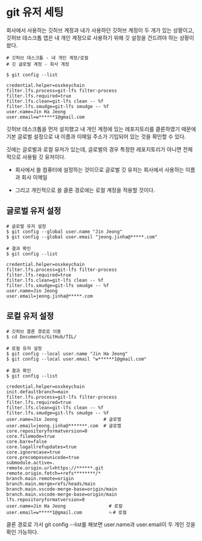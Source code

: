 # git 유저 세팅

회사에서 사용하는 깃허브 계정과 내가 사용하던 깃허브 계정이 두 개가 있는 상황이고, 깃허브 데스크톱 앱은 내 개인 계정으로 사용하기 위해 깃 설정을 건드려야 하는 상황이 왔다.

```
# 깃허브 데스크톱 - 내 개인 계정/로컬
# 깃 글로벌 계정 - 회사 계정

$ git config --list 

credential.helper=osxkeychain
filter.lfs.process=git-lfs filter-process
filter.lfs.required=true
filter.lfs.clean=git-lfs clean -- %f
filter.lfs.smudge=git-lfs smudge -- %f
user.name=Jin Ha Jeong
user.email=w******1@gmail.com

```

깃허브 데스크톱을 먼저 설치했고 내 개인 계정에 있는 레포지토리를 클론하였기 때문에 기본 글로벌 설정으로 내 이름과 이메일 주소가 기입되어 있는 것을 확인할 수 있다.

깃에는 글로벌과 로컬 유저가 있는데, 글로벌의 경우 특정한 레포지토리가 아니면 전체적으로 사용될 깃 유저이다.

* 회사에서 쓸 컴퓨터에 설정하는 것이므로 글로벌 깃 유저는 회사에서 사용하는 이름과 회사 이메일

* 그리고 개인적으로 쓸 클론 경로에는 로컬 계정을 적용할 것이다.


## 글로벌 유저 설정


```
# 글로벌 유저 설정
$ git config --global user.name "Jin Jeong"
$ git config --global user.email "jeong.jinha@*****.com"

# 결과 확인
$ git config --list 

credential.helper=osxkeychain
filter.lfs.process=git-lfs filter-process
filter.lfs.required=true
filter.lfs.clean=git-lfs clean -- %f
filter.lfs.smudge=git-lfs smudge -- %f
user.name=Jin Jeong
user.email=jeong.jinha@*****.com
```



## 로컬 유저 설정

```
# 깃허브 클론 경로로 이동
$ cd Documents/GitHub/TIL/

# 로컬 유저 설정
$ git config --local user.name "Jin Ha Jeong"
$ git config --local user.email "w******1@gmail.com"

# 결과 확인
$ git config --list 

credential.helper=osxkeychain
init.defaultbranch=main
filter.lfs.process=git-lfs filter-process
filter.lfs.required=true
filter.lfs.clean=git-lfs clean -- %f
filter.lfs.smudge=git-lfs smudge -- %f
user.name=Jin Jeong                 # 글로벌
user.email=jeong.jinha@*******.com  # 글로벌
core.repositoryformatversion=0
core.filemode=true
core.bare=false
core.logallrefupdates=true
core.ignorecase=true
core.precomposeunicode=true
submodule.active=.
remote.origin.url=https://******.git
remote.origin.fetch=+refs********/*
branch.main.remote=origin
branch.main.merge=refs/heads/main
branch.main.vscode-merge-base=origin/main
branch.main.vscode-merge-base=origin/main
lfs.repositoryformatversion=0
user.name=Jin Ha Jeong                # 로컬
user.email=w*****1@gmail.com          ㄴ# 로컬

```

클론 경로로 가서 git config --list를 해보면 
user.name과 user.email이 두 개인 것을 확인 가능하다.